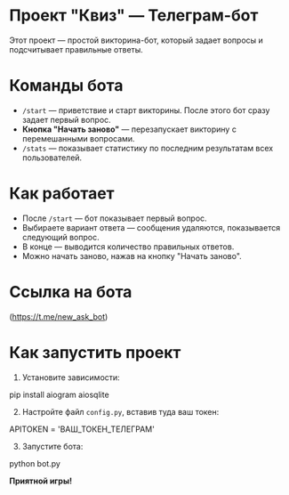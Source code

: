 # Проект "Квиз" — Телеграм-бот

Этот проект — простой викторина-бот, который задает вопросы и подсчитывает правильные ответы.  

# Команды бота

- `/start` — приветствие и старт викторины. После этого бот сразу задает первый вопрос.
- **Кнопка "Начать заново"** — перезапускает викторину с перемешанными вопросами.
- `/stats` — показывает статистику по последним результатам всех пользователей.

# Как работает

- После `/start` — бот показывает первый вопрос.
- Выбираете вариант ответа — сообщения удаляются, показывается следующий вопрос.
- В конце — выводится количество правильных ответов.
- Можно начать заново, нажав на кнопку "Начать заново".

# Ссылка на бота

(https://t.me/new_ask_bot)


# Как запустить проект

1. Установите зависимости:  

pip install aiogram aiosqlite

2. Настройте файл `config.py`, вставив туда ваш токен:

APITOKEN = 'ВАШ_ТОКЕН_ТЕЛЕГРАМ'

3. Запустите бота:  

python bot.py


**Приятной игры!**
